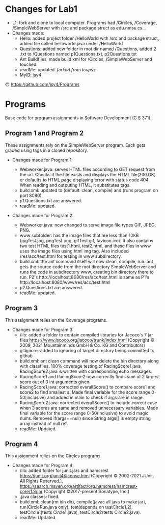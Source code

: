 # Changes for Lab1
* L1: fork and clone to local computer. Programs had /Circles, /Coverage, /SimpleWebServer with /src and package struct as edu.nmsu.cs...
* Changes made:
	* Hello: added project folder /HelloWorld with /src and package struct, added file called helloworld.java under /HelloWorld
	* Questions: added new folder in root dir named /Questions, added 2 .txt to /Questions named p1Questions.txt, p2Questions.txt 
	* Ant Buildfiles: made build.xml for /Circles, /SimpleWebServer and touched
	* readMe: updated.
	_forked from toupsz_
	* MyID: jsy4

:upside_down_face: https://github.com/jsy4/Programs


# Programs
Base code for program assignments in Software Development (C S 371). 

## Program 1 and Program 2
These assignments rely on the SimpleWebServer program. Each gets graded using tags in a cloned repository.

* Changes made for Program 1: 
	* Webworker.java: serves HTML files according to GET request from the url. Checks if the file exists and displays the HTML file(200.OK) or defaults to HTML page displaying error with status code 404. When reading and outputing HTML, it substitutes tags. 
	* build.xml: updated to <ant> (default: clean, compile) and <ant run> (runs program on port 8080) 
	* p1.Questions.txt are answered.
	* readMe: updated.

* Changes made for Program 2:
	* Webworker.java: now changed to serve image file types GIF, JPEG, PNG.
	* www subfolder: has the image files that are less than 10KB (jpgTest.jpg, pngTest.png, gifTest.gif, favicon.ico). It also contains two test HTML files test1.html, test2.html, and these files in www uses the image files using html img tag. Also included /res/acc/test.html for testing in www subdirectory.
	* build.xml: the ant command itself will now clean, compile, run. ant gets the source code from the root directory SimpleWebServer and runs the code in subdirectory www, creating bin directory there to run. P2's http://localhost:8080/res/acc/test.html is same as P1's http://localhost:8080/www/res/acc/test.html
	* p2.Questions.txt are answered.
	* readMe: updated.


## Program 3
This assignment relies on the Coverage programs. 

* Changes made for Program 3:
	* /lib: added a folder to contain compiled libraries for Jacoco's 7 jar files https://www.jacoco.org/jacoco/trunk/index.html (Copyright © 2009, 2021 Mountainminds GmbH & Co. KG and Contributors)
	* gitignore: added to ignoring of target directory being committed to github
	* build.xml: ant clean command will now delete the bin directory along with classfiles. 100% coverage testing of RacingScore1.java, RacingScore2.java is written with corresponding echo messages.
	* RacingScore1 and RacingScore2 now correctly finds sum of 2 largest score out of 3 int arguments given.
	* RacingScore1.java: corrected overallScore() to compare score1 and score2 to find smallest s. Made final variable for the score range 0-50(inclusive) and added in main to check if args are in range.
	* RacingScore2.java: corrected overallScore() to include correct case when 3 scores are same and removed unnecessary variables. Made final variable for the score range 0-50(inclusive) to avoid magic nums. Removed if(args==null) since String args[] is empty string array instead of null ref.
	* readMe: Updated.

## Program 4
This assignment relies on the Circles programs. 

* Changes made for Program 4:
	* /lib: added folder for junit.jars and hamcrest https://junit.org/junit4/license.html (Copyright © 2002-2021 JUnit. All Rights Reserved.),  https://search.maven.org/artifact/org.hamcrest/hamcrest-core/1.3/jar (Copyright ©2017-present Sonatype, Inc.)
	* .java classes: fixed.
	* build.xml: clean(rm bin dir), compile(javac all java to make jar), run(CircleRun.java only), test(depends on testCircle1,2), testCircle1(tests Circle1.java), testCircle2(tests Circle2.java).
	* readMe: Updated.

